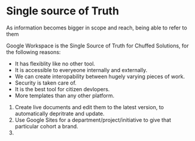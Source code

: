 # Single source of Truth

As information becomes bigger in scope and reach, being able to refer to them 

Google Workspace is the Single Source of Truth for Chuffed Solutions, for the following reasons:
- It has flexiblity like no other tool.
- It is accessible to everyeone internally and externally.
- We can create interopability between hugely varying pieces of work.
- Security is taken care of.
- It is the best tool for citizen devlopers.
- More templates than any other platform.

1. Create live documents and edit them to the latest version, to automatically depritrate and update.
2. Use Google Sites for a department/project/initiative to give that particular cohort a brand.
3. 